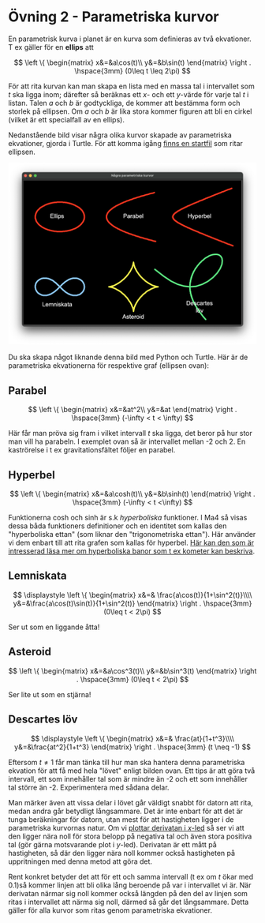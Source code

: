 # Övning 2 - Parametriska kurvor

En parametrisk kurva i planet är en kurva som definieras av två ekvationer. T ex
gäller för en **ellips** att

$$
\left \{
    \begin{matrix}
        x&=&a\cos(t)\\
        y&=&b\sin(t)
    \end{matrix}
\right .
\hspace{3mm}
(0\leq t \leq 2\pi)
$$

För att rita kurvan kan man skapa en lista med en massa tal i intervallet som $t$
ska ligga inom; därefter så beräknas ett $x$- och ett $y$-värde för varje tal $t$
i listan. Talen $a$ och $b$ är godtyckliga, de kommer att bestämma form och
storlek på ellipsen. Om $a$ och $b$ är lika stora kommer figuren att bli en
cirkel (vilket är ett specialfall av en ellips).

Nedanstående bild visar några olika kurvor skapade av parametriska ekvationer,
gjorda i Turtle. För att komma igång [finns en startfil](parametriska_kurvor.py)
som ritar ellipsen.

![Figur: Parametriska kurvor](./images/parametric_curves.png)

Du ska skapa något liknande denna bild med Python och Turtle. Här är de
parametriska ekvationerna för respektive graf (ellipsen ovan):

## Parabel

$$
\left \{
    \begin{matrix}
        x&=&at^2\\
        y&=&at
    \end{matrix}
\right .
\hspace{3mm}
(-\infty < t < \infty)
$$

Här får man pröva sig fram i vilket intervall $t$ ska ligga, det beror på hur
stor man vill ha parabeln. I exemplet ovan så är intervallet mellan -2 och 2.
En kaströrelse i t ex gravitationsfältet följer en parabel.

## Hyperbel

$$
\left \{
    \begin{matrix}
        x&=&a\cosh(t)\\
        y&=&b\sinh(t)
    \end{matrix}
\right .
\hspace{3mm}
(-\infty < t <\infty)
$$

Funktionerna cosh och sinh är s.k _hyperboliska_ funktioner. I Ma4 så visas dessa
båda funktioners definitioner och en identitet som kallas den "hyperboliska
ettan" (som liknar den "trigonometriska ettan"). Här använder vi dem enbart till
att rita grafen som kallas för hyperbel.
[Här kan den som är intresserad läsa mer om hyperboliska banor som t ex kometer kan beskriva](https://en.wikipedia.org/wiki/Hyperbolic_trajectory).

## Lemniskata

$$
\displaystyle
\left \{
    \begin{matrix}
        x&=& \frac{a\cos(t)}{1+\sin^2(t)}\\\\
        y&=&\frac{a\cos(t)\sin(t)}{1+\sin^2(t)}
    \end{matrix}
\right .
\hspace{3mm}
(0\leq t < 2\pi)
$$

Ser ut som en liggande åtta!

## Asteroid

$$
\left \{
    \begin{matrix}
        x&=&a\cos^3(t)\\
        y&=&b\sin^3(t)
    \end{matrix}
\right .
\hspace{3mm}
(0\leq t < 2\pi)
$$

Ser lite ut som en stjärna!

## Descartes löv

$$
\displaystyle
\left \{
    \begin{matrix}
        x&=& \frac{at}{1+t^3}\\\\
        y&=&\frac{at^2}{1+t^3}
    \end{matrix}
\right .
\hspace{3mm}
(t \neq -1)
$$

Eftersom $t\neq 1$ får man tänka till hur man ska hantera denna
parametriska ekvation för att få med hela "lövet" enligt bilden ovan. Ett tips är
att göra två intervall, ett som innehåller tal som är mindre än -2 och ett som
innehåller tal större än -2. Experimentera med sådana delar.

Man märker även att vissa delar i lövet går väldigt snabbt för datorn att rita,
medan andra går betydligt långsammare. Det är inte enbart för att det är tunga
beräkningar för datorn, utan mest för att hastigheten ligger i de parametriska
kurvornas natur. Om vi
[plottar derivatan i $x$-led](https://www.wolframalpha.com/input/?i=differentiate+t%2F%281%2Bt%5E3%29)
så ser vi att den ligger nära noll för stora belopp på negativa tal och även
stora positiva tal (gör gärna motsvarande plot i $y$-led). Derivatan är ett
mått på hastigheten, så där den ligger nära noll kommer också hastigheten på
uppritningen med denna metod att göra det.

Rent konkret betyder det att för ett och samma intervall (t ex om $t$ ökar med
0.1)så kommer linjen att bli olika lång beroende på var i intervallet vi är.
När derivatan närmar sig noll kommer också längden på den del av linjen som
ritas i intervallet att närma sig noll, därmed så går det långsammare. Detta
gäller för alla kurvor som ritas genom parametriska ekvationer.
